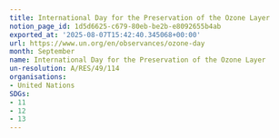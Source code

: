 ```yaml
---
title: International Day for the Preservation of the Ozone Layer
notion_page_id: 1d5d6625-c679-80eb-be2b-e8092655b4ab
exported_at: '2025-08-07T15:42:40.345068+00:00'
url: https://www.un.org/en/observances/ozone-day
month: September
name: International Day for the Preservation of the Ozone Layer
un-resolution: A/RES/49/114
organisations:
- United Nations
SDGs:
- 11
- 12
- 13
---
```

